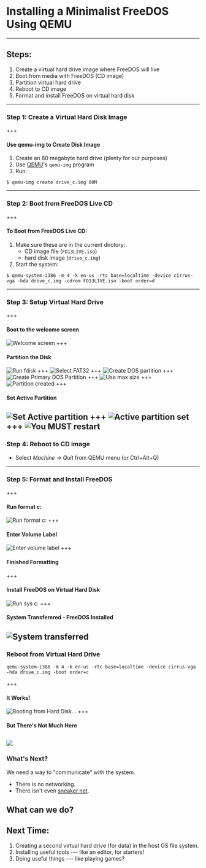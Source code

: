 # Installing a Minimalist FreeDOS Using QEMU
---
## Steps:
1. Create a virtual hard drive image where FreeDOS will live
2. Boot from media with FreeDOS (CD image)
3. Partition virtual hard drive
4. Reboot to CD image
5. Format and install FreeDOS on virtual hard disk
---
### Step 1: Create a Virtual Hard Disk Image
+++
#### Use qemu-img to Create Disk Image
1. Create an 80 megabyte hard drive (plenty for our purposes)
2. Use [QEMU](https://www.qemu.org/)'s ```qemu-img``` program
3. Run:
```
$ qemu-img create drive_c.img 80M
```
---
### Step 2: Boot from FreeDOS Live CD
+++
#### To Boot from FreeDOS Live CD:
1. Make sure these are in the current dirctory:
     * CD image file (```FD13LIVE.iso```)
     * hard disk image (```drive_c.img```)
2. Start the system:
```
$ qemu-system-i386 -m 4 -k en-us -rtc base=localtime -device cirrus-vga -hda drive_c.img -cdrom FD13LIVE.iso -boot order=d
```
---
### Step 3: Setup Virtual Hard Drive
+++
#### Boot to the welcome screen
![Welcome screen](images/freedos01.png)
+++
####  Partition the Disk
![Run fdisk](images/freedos02.png)
+++
![Select FAT32](images/freedos03.png)
+++
![Create DOS partition](images/freedos04.png)
+++
![Create Primary DOS Partition](images/freedos05.png)
+++
![Use max size](images/freedos06.png)
+++
![Partition created](images/freedos07.png)
+++
#### Set Active Partition
![Set Active partition](images/freedos08.png)
+++
![Active partition set](images/freedos09.png)
+++
![You MUST restart](images/freedos10.png)
---
### Step 4: Reboot to CD image
* Select *Machine -&gt; Quit* from QEMU menu (or Ctrl+Alt+Q)
---
### Step 5: Format and Install FreeDOS 
+++
#### Run format c:
![Run format c:](images/freedos11.png)
+++
#### Enter Volume Label
![Enter volume label](images/freedos12.png)
+++
#### Finished Formatting 
+++
#### Install FreeDOS on Virtual Hard Disk 
![Run sys c:](images/freedos14.png)
+++
#### System Transferered - FreeDOS Installed 
![System transferred](images/freedos15.png)
---
### Reboot from Virtual Hard Drive
```
qemu-system-i386 -m 4 -k en-us -rtc base=localtime -device cirrus-vga -hda drive_c.img -boot order=c
```
+++
#### It Works!
![Booting from Hard Disk...](images/freedos16.png)
+++
#### But There's Not Much Here
![](images/freedos17.png)
---
### What's Next?

We need a way to "communicate" with the system.

* There is no networking.
* There isn't even [sneaker net](https://en.wikipedia.org/wiki/Sneakernet).

What can we do?
---
## Next Time:
1. Creating a second virtual hard drive (for data) in the host OS file system.
2. Installing useful tools --- like an editor, for starters!
3. Doing useful things --- like playing games?

